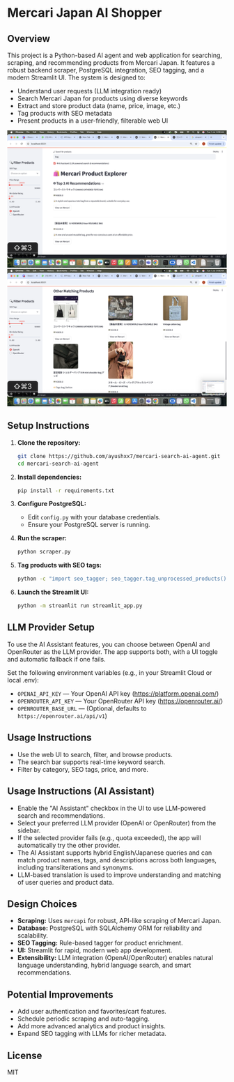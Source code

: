 # Mercari Japan AI Shopper

## Overview
This project is a Python-based AI agent and web application for searching, scraping, and recommending products from Mercari Japan. It features a robust backend scraper, PostgreSQL integration, SEO tagging, and a modern Streamlit UI. The system is designed to:
- Understand user requests (LLM integration ready)
- Search Mercari Japan for products using diverse keywords
- Extract and store product data (name, price, image, etc.)
- Tag products with SEO metadata
- Present products in a user-friendly, filterable web UI

![top 3](./screenshots/top_3.png)
![other](./screenshots/other_match.png)

## Setup Instructions
1. **Clone the repository:**
   ```bash
   git clone https://github.com/ayushxx7/mercari-search-ai-agent.git
   cd mercari-search-ai-agent
   ```
2. **Install dependencies:**
   ```bash
   pip install -r requirements.txt
   ```

3. **Configure PostgreSQL:**
   - Edit `config.py` with your database credentials.
   - Ensure your PostgreSQL server is running.
4. **Run the scraper:**
   ```bash
   python scraper.py
   ```
5. **Tag products with SEO tags:**
   ```bash
   python -c "import seo_tagger; seo_tagger.tag_unprocessed_products()"
   ```
6. **Launch the Streamlit UI:**
   ```bash
   python -m streamlit run streamlit_app.py
   ```

## LLM Provider Setup

To use the AI Assistant features, you can choose between OpenAI and OpenRouter as the LLM provider. The app supports both, with a UI toggle and automatic fallback if one fails.

Set the following environment variables (e.g., in your Streamlit Cloud or local .env):

- `OPENAI_API_KEY` — Your OpenAI API key (https://platform.openai.com/)
- `OPENROUTER_API_KEY` — Your OpenRouter API key (https://openrouter.ai/)
- `OPENROUTER_BASE_URL` — (Optional, defaults to `https://openrouter.ai/api/v1`)

## Usage Instructions
- Use the web UI to search, filter, and browse products.
- The search bar supports real-time keyword search.
- Filter by category, SEO tags, price, and more.

## Usage Instructions (AI Assistant)
- Enable the "AI Assistant" checkbox in the UI to use LLM-powered search and recommendations.
- Select your preferred LLM provider (OpenAI or OpenRouter) from the sidebar.
- If the selected provider fails (e.g., quota exceeded), the app will automatically try the other provider.
- The AI Assistant supports hybrid English/Japanese queries and can match product names, tags, and descriptions across both languages, including transliterations and synonyms.
- LLM-based translation is used to improve understanding and matching of user queries and product data.

## Design Choices
- **Scraping:** Uses `mercapi` for robust, API-like scraping of Mercari Japan.
- **Database:** PostgreSQL with SQLAlchemy ORM for reliability and scalability.
- **SEO Tagging:** Rule-based tagger for product enrichment.
- **UI:** Streamlit for rapid, modern web app development.
- **Extensibility:** LLM integration (OpenAI/OpenRouter) enables natural language understanding, hybrid language search, and smart recommendations.

## Potential Improvements
- Add user authentication and favorites/cart features.
- Schedule periodic scraping and auto-tagging.
- Add more advanced analytics and product insights.
- Expand SEO tagging with LLMs for richer metadata.

## License
MIT
